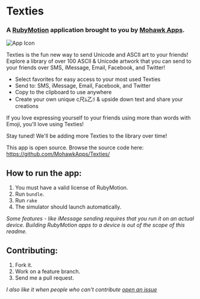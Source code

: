 # Texties
### A [RubyMotion](http://www.rubymotion.com/) application brought to you by [Mohawk Apps](http://www.mohawkapps.com/).

![App Icon](https://raw.github.com/MohawkApps/Texties/master/resources/Icon-120.png)

Texties is the fun new way to send Unicode and ASCII art to your friends! Explore a library of over 100 ASCII & Unicode artwork that you can send to your friends over SMS, iMessage, Email, Facebook, and Twitter!

* Select favorites for easy access to your most used Texties
* Send to: SMS, iMessage, Email, Facebook, and Twitter
* Copy to the clipboard to use anywhere
* Create your own unique c尺ﾑ乙ﾘ & upside down text and share your creations

If you love expressing yourself to your friends using more than words with Emoji, you'll love using Texties!

Stay tuned! We'll be adding more Texties to the library over time!

This app is open source. Browse the source code here: https://github.com/MohawkApps/Texties/

## How to run the app:

1. You must have a valid license of RubyMotion.
2. Run `bundle`.
3. Run `rake`
4. The simulator should launch automatically.

*Some features - like iMessage sending requires that you run it on an actual device. Building RubyMotion apps to a device is out of  the scope of this readme.*


## Contributing:

1. Fork it.
2. Work on a feature branch.
3. Send me a pull request.

*I also like it when people who can't contribute [open an issue](https://github.com/MohawkApps/Texties/issues)*
